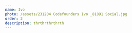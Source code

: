 ```yaml
---
name: Ivo
photo: /assets/231204 Codefounders Ivo _81091 Social.jpg
order: 2
description: thrthrthrthrth
---
```




